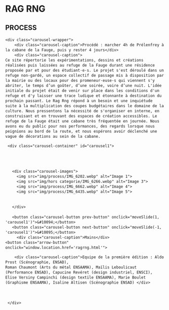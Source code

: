 <!DOCTYPE html>
<html lang="fr">
<link rel="stylesheet" href="css/performance.css">
<script type="text/javascript" src="js/performanc.js"></script>
<head>
    <meta charset="UTF-8">
    <meta name="viewport" content="width=device-width, initial-scale=1.0">
    <title class="titlelink">PROCESS</title>
<style>
    /* Style du bouton */
    .arrow-button {
	    position : top : 600 px
      background-color: #4CAF50; /* Couleur du fond */
      color: white; /* Couleur du texte */
      border: none; /* Pas de bordure */
      padding: 350px 60px; /* Espacement autour du texte */
      text-align: center; /* Centrer le texte */
      text-decoration: none; /* Enlever la décoration du texte */
      display: inline-block;
      font-size: 40 px;
      cursor: pointer; /* Curseur en forme de main */
      border-radius: 5px; /* Bords arrondis */
    }

    /* Flèche avec CSS */
    .arrow-button::after {
      content: '<CABANE DE LA FAUGE, 1ÈRE ÉDITION>';
      font-size: 60px;
    }

    /* Changer la couleur du bouton quand on passe la souris dessus */
    .arrow-button:hover {
      background-color: #45a050;
    }
  </style>
</head>
<body>
    <h1 class = "titre">RAG RNG</h1>
    <h2 class="titlelink">PROCESS</h2>
 



    <div class="carousel-wrapper">
        <div class="carousel-caption">Procédé : marcher 4h de Prélenfrey à la cabane de la Fauge, puis y rester 4 jours</div>
        <div class="carousel-caption">
	Ce site répertorie les expérimentations, dessins et créations réalisées puis laissées au refuge de la Fauge durant une résidence proposée par et pour des étudiant·e·s. Le projet s'est déroulé dans un refuge non-gardé, un espace collectif de passage mis à disposition par la mairie ou des locaux pour des promeneur·euse·s qui viennent s'y abriter, le temps d’un goûter, d’une soirée, voire d’une nuit. L'idée initiale du projet était de venir sur place dans les conditions d'un refuge et d'y laisser une trace ludique et étonnante à destination du prochain passant. Le Rag Rng répond à un besoin et une inquiétude suite à la multiplication des coupes budgétaires dans le domaine de la culture. Nous pressentons la nécessité de s'organiser en interne, en construisant et en trouvant des espaces de création accessibles. Le refuge de la Fauge était une cabane très fréquentée en journée. Nous avons eu du public pour nos performances, des regards lorsque nous peignions au bord de la route, et nous espérons avoir déclenché une vague de décorations au sein de la cabane.
</div>
        <!-- Premier Carrousel -->
   
       
     <div class="carousel-container" id="carousel1">
	     
         
   
   
       <div class="carousel-images">
         <img src="img/process/IMG_6202.webp" alt="Image 1">
         <img src="img/hors categorie/IMG_6266.webp" alt="Image 3">
         <img src="img/process/IMG_6662.webp" alt="Image 4">
         <img src="img/process/IMG_6435.webp" alt="Image 5">
       
        
       </div>
         
       <button class="carousel-button prev-button" onclick="moveSlide(1, 'carousel1')">&#10094;</button>
       <button class="carousel-button next-button" onclick="moveSlide(-1, 'carousel1')">&#10095;</button>
         <div class="carousel-caption">Mains</div>
	<button class="arrow-button" onclick="window.location.href='ragrng.html'">
  </button>
	     
	    <div class="carousel-caption">Equipe de la première édition : Aldo Prost (Scénographie, ENSAD), 
	Roman Chaumont (Arts du métal ENSAAMA), Maïlis Leboulicaut (Performance ENSAD), Capucine Revéret (design industriel, ENSCI), 
	Elise Versiny Campinchi (design textile ENSAAMA), Marie Boulet (Graphisme ENSAAMA), Isaline Altisen (Scénographie ENSAD) </div>


	     
     </div>



</html>

